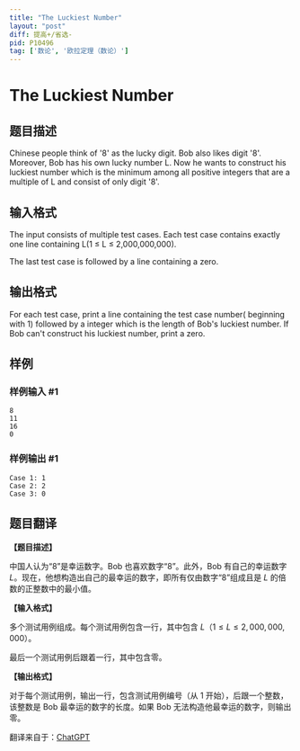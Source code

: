 ```yaml
---
title: "The Luckiest Number"
layout: "post"
diff: 提高+/省选-
pid: P10496
tag: ['数论', '欧拉定理（数论）']
---
```

# The Luckiest Number
## 题目描述

Chinese people think of '8' as the lucky digit. Bob also likes digit '8'. Moreover, Bob has his own lucky number L. Now he wants to construct his luckiest number which is the minimum among all positive integers that are a multiple of L and consist of only digit '8'.
## 输入格式

The input consists of multiple test cases. Each test case contains exactly one line containing L(1 ≤ L ≤ 2,000,000,000).

The last test case is followed by a line containing a zero.
## 输出格式

For each test case, print a line containing the test case number( beginning with 1) followed by a integer which is the length of Bob's luckiest number. If Bob can't construct his luckiest number, print a zero.
## 样例

### 样例输入 #1
```
8
11
16
0
```
### 样例输出 #1
```
Case 1: 1
Case 2: 2
Case 3: 0
```
## 题目翻译

**【题目描述】**

中国人认为“8”是幸运数字。Bob 也喜欢数字“8”。此外，Bob 有自己的幸运数字 $L$。现在，他想构造出自己的最幸运的数字，即所有仅由数字“8”组成且是 $L$ 的倍数的正整数中的最小值。

**【输入格式】**

多个测试用例组成。每个测试用例包含一行，其中包含 $L$（$1 ≤ L ≤ 2,000,000,000$）。

最后一个测试用例后跟着一行，其中包含零。

**【输出格式】**

对于每个测试用例，输出一行，包含测试用例编号（从 $1$ 开始），后跟一个整数，该整数是 Bob 最幸运的数字的长度。如果 Bob 无法构造他最幸运的数字，则输出零。

翻译来自于：[ChatGPT](https://chatgpt.com/)
